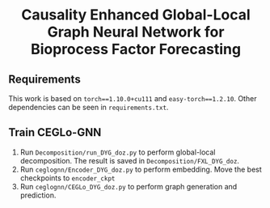 # <div align="center"> Causality Enhanced Global-Local Graph Neural Network for Bioprocess Factor Forecasting </div>
## Requirements
This work is based on `torch==1.10.0+cu111` and `easy-torch==1.2.10`. Other dependencies can be seen in `requirements.txt`.
## Train CEGLo-GNN
1. Run `Decomposition/run_DYG_doz.py` to perform global-local decomposition. The result is saved in `Decomposition/FXL_DYG_doz`.
2. Run `ceglognn/Encoder_DYG_doz.py` to perform embedding. Move the best checkpoints to `encoder_ckpt`
4. Run `ceglognn/CEGLo_DYG_doz.py` to perform graph generation and prediction.

